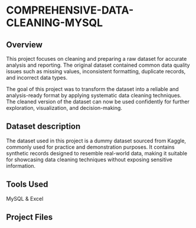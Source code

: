 # COMPREHENSIVE-DATA-CLEANING-MYSQL

## Overview
This project focuses on cleaning and preparing a raw dataset for accurate analysis and reporting. The original dataset contained common data quality issues such as missing values, inconsistent formatting, duplicate records, and incorrect data types.

The goal of this project was to transform the dataset into a reliable and analysis-ready format by applying systematic data cleaning techniques. The cleaned version of the dataset can now be used confidently for further exploration, visualization, and decision-making.

## Dataset description
The dataset used in this project is a dummy dataset sourced from Kaggle, commonly used for practice and demonstration purposes. It contains synthetic records designed to resemble real-world data, making it suitable for showcasing data cleaning techniques without exposing sensitive information.

## Tools Used
MySQL & Excel 

## Project Files

